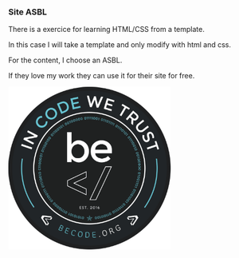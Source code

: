 ### Site ASBL


There is a exercice for learning HTML/CSS from a template.

In this case I will take a template and only modify with html and css.

For the content, I choose an ASBL.

If they love my work they can use it for their site for free.


![GitHub Logo](/images/becode.png)